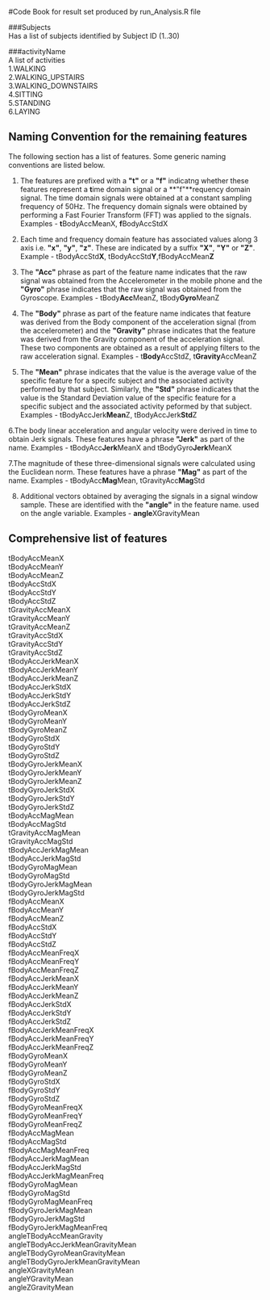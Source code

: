 #Code Book for result set produced by run_Analysis.R file

###Subjects  
Has a list of subjects identified by Subject ID (1..30)  

###activityName  
A list of activities   
1.WALKING  
2.WALKING_UPSTAIRS  
3.WALKING_DOWNSTAIRS  
4.SITTING  
5.STANDING   
6.LAYING 

## Naming Convention for the remaining features

The following section has a list of features. Some generic naming conventions are listed below.  

1. The features are prefixed with a **"t"** or a **"f"** indicatng whether these features represent a **t**ime domain signal or a **"f"**requency domain signal. The time domain signals were obtained at a constant sampling frequency of 50Hz. The frequency domain signals were obtained by performing a Fast Fourier Transform (FFT) was applied to the signals. Examples - **t**BodyAccMeanX, **f**BodyAccStdX  

2. Each time and frequency domain feature has associated values along 3 axis i.e. **"x"**, **"y"**, **"z"**. These are indicated by a suffix **"X"**, **"Y"** or **"Z"**. Example - tBodyAccStd**X**, tBodyAccStd**Y**,fBodyAccMean**Z**  

3. The **"Acc"** phrase as part of the feature name indicates that the raw signal was obtained from the Accelerometer in the mobile phone and the **"Gyro"** phrase indicates that the raw signal was obtained from the Gyroscope. Examples - tBody**Acc**MeanZ, tBody**Gyro**MeanZ

4. The **"Body"** phrase as part of the feature name indicates that feature was derived from the Body component of the acceleration signal (from the accelerometer) and the **"Gravity"** phrase indicates that the feature was derived from the Gravity component of the acceleration signal. These two components are obtained as a result of applying filters to the raw acceleration signal. Examples - t**Body**AccStdZ, t**Gravity**AccMeanZ  

5. The **"Mean"** phrase indicates that the value is the average value of the specific feature for a specifc subject and the associated activity performed by that subject. Similarly, the **"Std"** phrase indicates that the value is the Standard Deviation value of the specific feature for a specific subject and the associated activity peformed by that subject. Examples - tBodyAccJerk**Mean**Z, tBodyAccJerk**Std**Z  

6.The body linear acceleration and angular velocity were derived in time to obtain Jerk signals. These features have a phrase **"Jerk"** as part of the name. Examples - tBodyAcc**Jerk**MeanX and tBodyGyro**Jerk**MeanX  

7.The magnitude of these three-dimensional signals were calculated using the Euclidean norm. These features have a  phrase **"Mag"** as part of the name. Examples - tBodyAcc**Mag**Mean, tGravityAcc**Mag**Std  

8. Additional vectors obtained by averaging the signals in a signal window sample. These are identified with the **"angle"** in the feature name. used on the angle variable. Examples - **angle**XGravityMean

## Comprehensive list of features  

tBodyAccMeanX  
tBodyAccMeanY  
tBodyAccMeanZ  
tBodyAccStdX  
tBodyAccStdY  
tBodyAccStdZ  
tGravityAccMeanX  
tGravityAccMeanY  
tGravityAccMeanZ  
tGravityAccStdX  
tGravityAccStdY  
tGravityAccStdZ  
tBodyAccJerkMeanX  
tBodyAccJerkMeanY  
tBodyAccJerkMeanZ  
tBodyAccJerkStdX  
tBodyAccJerkStdY  
tBodyAccJerkStdZ  
tBodyGyroMeanX  
tBodyGyroMeanY  
tBodyGyroMeanZ  
tBodyGyroStdX  
tBodyGyroStdY  
tBodyGyroStdZ  
tBodyGyroJerkMeanX  
tBodyGyroJerkMeanY  
tBodyGyroJerkMeanZ  
tBodyGyroJerkStdX  
tBodyGyroJerkStdY  
tBodyGyroJerkStdZ  
tBodyAccMagMean  
tBodyAccMagStd  
tGravityAccMagMean  
tGravityAccMagStd  
tBodyAccJerkMagMean  
tBodyAccJerkMagStd  
tBodyGyroMagMean  
tBodyGyroMagStd  
tBodyGyroJerkMagMean  
tBodyGyroJerkMagStd  
fBodyAccMeanX  
fBodyAccMeanY  
fBodyAccMeanZ  
fBodyAccStdX  
fBodyAccStdY  
fBodyAccStdZ  
fBodyAccMeanFreqX  
fBodyAccMeanFreqY  
fBodyAccMeanFreqZ  
fBodyAccJerkMeanX  
fBodyAccJerkMeanY  
fBodyAccJerkMeanZ  
fBodyAccJerkStdX  
fBodyAccJerkStdY  
fBodyAccJerkStdZ  
fBodyAccJerkMeanFreqX  
fBodyAccJerkMeanFreqY  
fBodyAccJerkMeanFreqZ  
fBodyGyroMeanX  
fBodyGyroMeanY  
fBodyGyroMeanZ  
fBodyGyroStdX  
fBodyGyroStdY  
fBodyGyroStdZ  
fBodyGyroMeanFreqX  
fBodyGyroMeanFreqY  
fBodyGyroMeanFreqZ  
fBodyAccMagMean  
fBodyAccMagStd  
fBodyAccMagMeanFreq  
fBodyAccJerkMagMean  
fBodyAccJerkMagStd  
fBodyAccJerkMagMeanFreq  
fBodyGyroMagMean  
fBodyGyroMagStd  
fBodyGyroMagMeanFreq  
fBodyGyroJerkMagMean  
fBodyGyroJerkMagStd  
fBodyGyroJerkMagMeanFreq  
angleTBodyAccMeanGravity  
angleTBodyAccJerkMeanGravityMean  
angleTBodyGyroMeanGravityMean  
angleTBodyGyroJerkMeanGravityMean  
angleXGravityMean  
angleYGravityMean  
angleZGravityMean  
